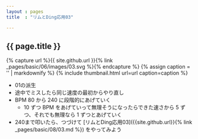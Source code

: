 ```yaml
---
layout : pages
title  : "リムとDing応用03"

---
```


## {{ page.title }}

{% capture url %}{{ site.github.url }}{% link _pages/basic/06/images/03.svg %}{% endcapture %}
{% assign caption = '' | markdownify %}
{% include thumbnail.html url=url caption=caption %}

* 01の派生
* 途中でミスしたら同じ速度の最初からやり直し
* BPM 80 から 240 に段階的にあげていく
  * 10 ずつ BPM をあげていって無理そうになったらできた速さから 5 ずつ、それでも無理なら 1 ずつとあげていく
* 240まで叩いたら、つづけて [リムとDing応用03]({{site.github.url}}{% link _pages/basic/08/03.md %}) をやってみよう